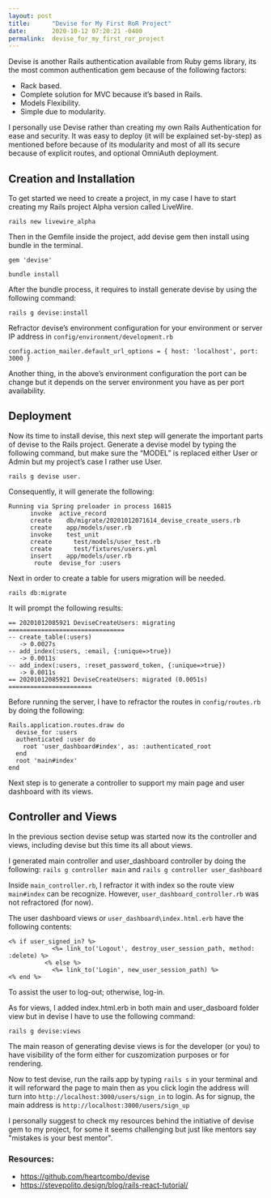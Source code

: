 ```yaml
---
layout: post
title:      "Devise for My First RoR Project"
date:       2020-10-12 07:20:21 -0400
permalink:  devise_for_my_first_ror_project
---
```


Devise is another Rails authentication available from Ruby gems library, its the most common authentication gem because of the following factors:

* Rack based.
* Complete solution for MVC because it’s based in Rails.
* Models Flexibility.
* Simple due to modularity.

I personally use Devise rather than creating my own Rails Authentication for ease and security. 
It was easy to deploy (it will be explained set-by-step) as mentioned before because of its modularity and most of all its secure because of explicit routes, and optional OmniAuth deployment.

## Creation and Installation
To get started we need to create a project, in my case I have to start creating my Rails project Alpha version called LiveWire.


`rails new livewire_alpha`


Then in the Gemfile inside the project, add devise gem then install using bundle in the terminal.


`gem 'devise'`

`bundle install`  


After the bundle process, it requires to install generate devise by using the following command:

`rails g devise:install`  


Refractor devise’s environment configuration for your environment or server IP address in `config/environment/development.rb`

`config.action_mailer.default_url_options = { host: 'localhost', port: 3000 }`

Another thing, in the above’s environment configuration the port can be change but it depends on the server environment you have as per port availability.

## Deployment
Now its time to install devise, this next step will generate the important parts of devise to the Rails project.
Generate a devise model by typing the following command, but make sure the “MODEL” is replaced either User or Admin but my project’s case I rather use User.

`rails g devise user. ` 

Consequently, it will generate the following:
```
Running via Spring preloader in process 16815
      invoke  active_record
      create    db/migrate/20201012071614_devise_create_users.rb
      create    app/models/user.rb
      invoke    test_unit
      create      test/models/user_test.rb
      create      test/fixtures/users.yml
      insert    app/models/user.rb
       route  devise_for :users
```

Next in order to create a table for users migration will be needed.

`rails db:migrate`

It will prompt the following results:
```
== 20201012085921 DeviseCreateUsers: migrating ================================
-- create_table(:users)
   -> 0.0027s
-- add_index(:users, :email, {:unique=>true})
   -> 0.0011s
-- add_index(:users, :reset_password_token, {:unique=>true})
   -> 0.0011s
== 20201012085921 DeviseCreateUsers: migrated (0.0051s) =======================
```

Before running the server, I have to refractor the routes in `config/routes.rb` by doing the following:
```
Rails.application.routes.draw do
  devise_for :users 
  authenticated :user do
    root 'user_dashboard#index', as: :authenticated_root
  end
  root 'main#index'
end
```

Next step is to generate a controller to support my main page and user dashboard with its views.

## Controller and Views
In the previous section devise setup was started now its the controller and views, including devise but this time its all about views.

I generated main controller and user_dashboard controller by doing the following:
`rails g controller main` and `rails g controller user_dashboard`

Inside `main_controller.rb`, I refractor it with index so the route view `main#index` can be recognize. However, `user_dashboard_controller.rb` was not refractored (for now).

The user dashboard views or `user_dashboard\index.html.erb` have the following contents:
```
<% if user_signed_in? %>
            <%= link_to('Logout', destroy_user_session_path, method: :delete) %>
          <% else %>
            <%= link_to('Login', new_user_session_path) %>
<% end %>
```
To assist the user to log-out; otherwise, log-in.

As for views, I added index.html.erb in both main and user_dasboard folder view but in devise I have to use the following command:

`rails g devise:views`

The main reason of generating devise views is for the developer (or you) to have visibility of the form either for cuszomization purposes or for rendering.

Now to test devise, run the rails app by typing `rails s` in your terminal and it will reforward the page to main then as you click login the address will turn into `http://localhost:3000/users/sign_in` to login. As for signup, the main address is `http://localhost:3000/users/sign_up`

I personally suggest to check my resources behind the initiative of devise gem to my project, for some it seems challenging but just like mentors say "mistakes is your best mentor".


### Resources:
- https://github.com/heartcombo/devise
- https://stevepolito.design/blog/rails-react-tutorial/








